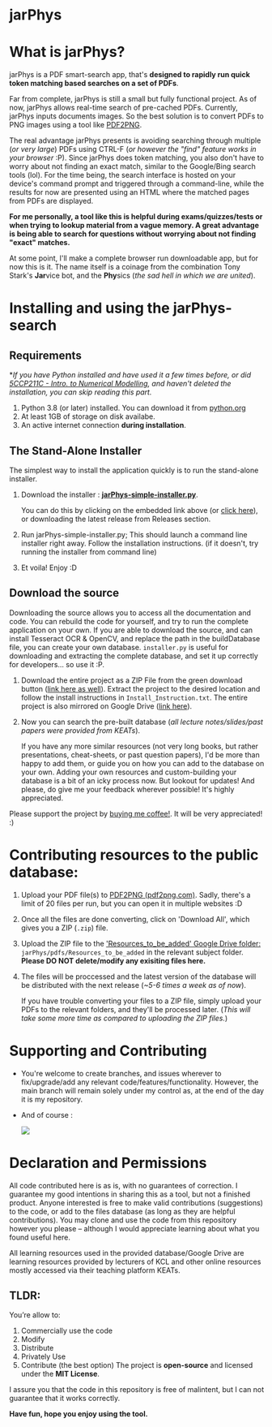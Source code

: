 # **jarPhys**

# What is jarPhys?

jarPhys is a PDF smart-search app, that's **designed to rapidly run quick token matching based searches on a set of PDFs**.

Far from complete, jarPhys is still a small but fully functional project. As of now, jarPhys allows real-time search of pre-cached PDFs.
Currently, jarPhys inputs documents images. So the best solution is to convert PDFs to PNG images using a tool like [PDF2PNG](https://pdf2png.com/ "Allows you to upload `PDF` files and convert each page into a `PNG` file").

The real advantage jarPhys presents is avoiding searching through multiple (*or very large*) PDFs using CTRL-F (*or however the "find" feature works in your browser* :P).
Since jarPhys does token matching, you also don't have to worry about not finding an exact match, similar to the Google/Bing search tools (lol).
For the time being, the search interface is hosted on your device's command prompt and triggered through a command-line, while the results for now are presented using an HTML where the matched pages from PDFs are displayed.

**For me personally, a tool like this is helpful during exams/quizzes/tests or when trying to lookup material from a vague memory.
A great advantage is being able to search for questions without worrying about not finding "exact" matches.**

At some point, I'll make a complete browser run downloadable app, but for now this is it.
The name itself is a coinage from the combination Tony Stark's **Jar**vice bot, and the **Phy**sics (*the sad hell in which we are united*).

# **Installing and using the jarPhys-search**
## Requirements
**If you have Python installed and have used it a few times before, or did [5CCP211C - Intro. to Numerical Modelling](https://keats.kcl.ac.uk/enrol/index.php?id=77693), and haven't deleted the installation, you can skip reading this part.*
1. Python 3.8 (or later) installed. You can download it from [python.org](https://www.python.org/downloads/)
2. At least 1GB of storage on disk availabe.
3. An active internet connection **during installation**.
## The Stand-Alone Installer

The simplest way to install the application quickly is to run the stand-alone installer.

1. Download the installer : [**jarPhys-simple-installer.py**](https://github.com/Magnus167/jarPhys/releases/download/r1/jarPhys-simple-installer.py).


   You can do this by clicking on the embedded link above (or [click here](https://www.github.com/Magnus167/jarPhys/releases/download/jarPhys-simple-installer/jarPhys-simple-installer.py)), or downloading the latest release from Releases section.

2. Run jarPhys-simple-installer.py; This should launch a command line installer right away. Follow the installation instructions. (if it doesn't, try running the installer from command line)
3. Et voila! Enjoy :D

## Download the source

Downloading the source allows you to access all the documentation and code. You can rebuild the code for yourself, and try to run the complete application on your own. If you are able to download the source, and can install Tesseract OCR & OpenCV, and replace the path in the buildDatabase file, you can create your own database.
`installer.py` is useful for downloading and extracting the complete database, and set it up correctly for developers... so use it :P.

1. Download the entire project as a ZIP File from the green download button ([link here as well](https://codeload.github.com/Magnus167/jarPhys/zip/refs/heads/main)).
   Extract the project to the desired location and follow the install instructions in `Install_Instruction.txt`. The entire project is also mirrored on Google Drive ([link here](https://drive.google.com/drive/folders/18VgVaxoDj531Imugoc_VvvTUzCvTQdZ9?usp=sharing)).

2. Now you can search the pre-built database (*all lecture notes/slides/past papers were provided from KEATs*).

   If you have any more similar resources (not very long books, but rather presentations, cheat-sheets, or past question papers), I'd be more than happy to add them, or guide you on how you can add to the database on your own. Adding your own resources and custom-building your database is a bit of an icky process now. But lookout for updates!
   And please, do give me your feedback wherever possible! It's highly appreciated.

Please support the project by [buying me coffee!](https://www.buymeacoffee.com/pt420). It will be very appreciated! :)


# **Contributing resources to the public database**:
1. Upload your PDF file(s) to [PDF2PNG (pdf2png.com)](https://pdf2png.com/). Sadly, there's a limit of 20 files per run, but you can open it in multiple websites :D
2. Once all the files are done converting, click on 'Download All', which gives you a ZIP (`.zip`) file.
3. Upload the ZIP file to the ['Resources_to_be_added' Google Drive folder:](https://drive.google.com/drive/folders/1VlwK030HcLgWpZKgSjWAITGdqkWpZmyY?usp=sharing) `jarPhys/pdfs/Resources_to_be_added` in the relevant subject folder. **Please DO NOT delete/modify any exisiting files here.**
4. The files will be proccessed and the latest version of the database will be distributed with the next release (*~5-6 times a week as of now*).

   If you have trouble converting your files to a ZIP file, simply upload your PDFs to the relevant folders, and they'll be processed later. (*This will take some more time as compared to uploading the ZIP files.*)  


# **Supporting and Contributing**
- You're welcome to create branches, and issues wherever to fix/upgrade/add any relevant code/features/functionality. However, the main branch will remain solely under my control as, at the end of the day it is my repository.
- And of course :

  <a href="https://www.buymeacoffee.com/pt420"><img src="https://img.buymeacoffee.com/button-api/?text=Buy me a coffee&emoji=&slug=pt420&button_colour=BD5FFF&font_colour=ffffff&font_family=Lato&outline_colour=000000&coffee_colour=FFDD00"></a>  


# **Declaration and Permissions**

All code contributed here is as is, with no guarantees of correction. I guarantee my good intentions in sharing this as a tool, but not a finished product. Anyone interested is free to make valid contributions (suggestions) to the code, or add to the files database (as long as they are helpful contributions). You may clone and use the code from this repository however you please – although I would appreciate learning about what you found useful here.

All learning resources used in the provided database/Google Drive are learning resources provided by lecturers of KCL and other online resources mostly accessed via their teaching platform KEATs.

## **TLDR**:

You’re allow to:

1. Commercially use the code
2. Modify
3. Distribute
4. Privately Use
5. Contribute (the best option)
   The project is **open-source** and  licensed under the **MIT License**.

I assure you that the code in this repository is free of malintent, but I can not guarantee that it works correctly.  

**Have fun, hope you enjoy using the tool.** 
